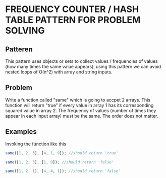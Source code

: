 # FREQUENCY COUNTER / HASH TABLE PATTERN FOR PROBLEM SOLVING

## Patteren

This pattern uses objects or sets to collect values / frequencies of values (how many times the same value appears), using this pattern we can avoid nested loops of O(n^2) with array and string inputs.

## Problem

Write a function called "same" which is going to accpet 2 arrays. This function will return "true" if every value in array 1 has its corresponding squared value in array 2. The frequency of values (number of times they appear in each input array) must be the same. The order does not matter.

## Examples

Invoking the function like this

```javascript
same([1, 2, 3], [4, 1, 9]); //should return 'true'

same([1, 2, 3], [1, 9]); //should return 'false'

same([1, 2, 1], [4, 4, 1]); //should return 'false'
```

